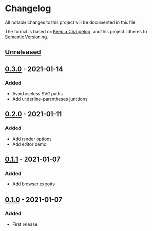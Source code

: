 # Changelog

All notable changes to this project will be documented in this file.

The format is based on [Keep a Changelog](https://keepachangelog.com/en/1.0.0/),
and this project adheres to [Semantic Versioning](https://semver.org/spec/v2.0.0.html).

## [Unreleased]

## [0.3.0] - 2021-01-14

### Added

- Avoid useless SVG paths
- Add underline-parentheses junctions

## [0.2.0] - 2021-01-11

### Added

- Add render options
- Add editor demo

## [0.1.1] - 2021-01-07

### Added

- Add browser exports

## [0.1.0] - 2021-01-07

### Added

- First release.

[unreleased]: https://github.com/fredericbonnet/graphdown/compare/v0.3.0...HEAD
[0.3.0]: https://github.com/fredericbonnet/graphdown/releases/tag/v0.2.0
[0.2.0]: https://github.com/fredericbonnet/graphdown/releases/tag/v0.2.0
[0.1.1]: https://github.com/fredericbonnet/graphdown/releases/tag/v0.1.1
[0.1.0]: https://github.com/fredericbonnet/graphdown/releases/tag/v0.1.0
